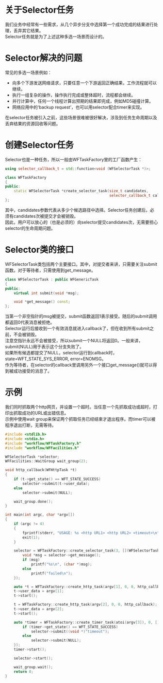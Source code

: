 # 关于Selector任务

我们业务中经常有一些需求，从几个异步分支中选择第一个成功完成的结果进行处理，丢弃其它结果。  
Selector任务就是为了上述这种多选一场景而设计的。  

# Selector解决的问题
常见的多选一场景例如：  
* 向多个下游发送网络请求，只要任意一个下游返回正确结果，工作流程就可以继续。
* 执行一组复杂的操作，操作执行完成或整体超时，流程都会继续。
* 并行计算中，任何一个线程计算出预期的结果即完成，例如MD5碰撞计算。
* 网络应用中的‘backup request’，也可以用selector配合timer来实现。

在selector任务被引入之前，这些场景很难被很好解决，涉及到任务生命周期以及丢弃结果的资源回收等问题。    

# 创建Selector任务
Selector也是一种任务，所以一般由WFTaskFactory里的工厂函数产生：
~~~cpp
using selector_callback_t = std::function<void (WFSelectorTask *)>;

class WFTaskFactory
{
public:
    static WFSelectorTask *create_selector_task(size_t candidates,
                                                selector_callback_t callback);
};
~~~
其中，candidates参数代表从多少个候选路径中选择。Selector任务创建后，必须有candidates次被提交才会被销毁。  
因此，用户可以放心的（也是必须的）向selector提交candidates次，无需要担心selector的生命周期问题。  

# Selector类的接口
WFSelectorTask类包括两个主要接口。其中，对提交者来讲，只需要关注submit函数。对于等待者，只需使用到get_message。  
~~~cpp
class WFSelectorTask : public WFGenericTask
{
public:
    virtual int submit(void *msg);

    void *get_message() const;
};
~~~
当第一个非空指针的msg被提交，submit函数返回1表示接受。随后的submit调用都返回0代表消息被拒绝。  
Selector运行后接收到一个有效消息就进入callback了，但在收到所有submit之前，不会被销毁。  
注意空指针永远不会被接受，所以submit一个NULL将返回0。一般来讲，submit(NULL)用于表示这个分支失败了。  
如果所有候选都提交了NULL，selector运行到callback时，state=WFT_STATE_SYS_ERROR, error=ENOMSG。  
作为等待者，在selector的callback里调用另外一个接口get_message()就可以得到被成功接受的消息了。  

# 示例
我们同时抓取两个http网页，并设置一个超时。当任意一个先抓取成功或超时，打印出抓取成功的URL或出错信息。  
示例中使用wait group来保证两个抓取任务已经结束才退出程序。而timer可以被程序退出打断，无需等待。  
~~~cpp
#include <stdlib.h>
#include <stdio.h>
#include "workflow/WFTaskFactory.h"
#include "workflow/WFFacilities.h"

WFSelectorTask *selector;
WFFacilities::WaitGroup wait_group(2);

void http_callback(WFHttpTask *t)
{
    if (t->get_state() == WFT_STATE_SUCCESS)
        selector->submit(t->user_data);
    else
        selector->submit(NULL);

    wait_group.done();
}

int main(int argc, char *argv[])
{
    if (argc != 4)
    {
        fprintf(stderr, "USAGE: %s <http URL1> <http URL2> <timeout>\n", argv[0]);
        exit(1); 
    }

    selector = WFTaskFactory::create_selector_task(3, [](WFSelectorTask *selector) {
        void *msg = selector->get_message();
        if (msg)
            printf("%s\n", (char *)msg);
        else
            printf("failed\n");
    });

    auto *t = WFTaskFactory::create_http_task(argv[1], 0, 0, http_callback);
    t->user_data = argv[1];
    t->start();

    t = WFTaskFactory::create_http_task(argv[2], 0, 0, http_callback);
    t->user_data = argv[2];
    t->start();

    auto *timer = WFTaskFactory::create_timer_task(atoi(argv[3]), 0, [](WFTimerTask *timer){
        if (timer->get_state() == WFT_STATE_SUCCESS)
            selector->submit((void *)"timeout");
        else
            selector->submit(NULL);
    });
    timer->start();

    selector->start();

    wait_group.wait();
    return 0;
}
~~~



